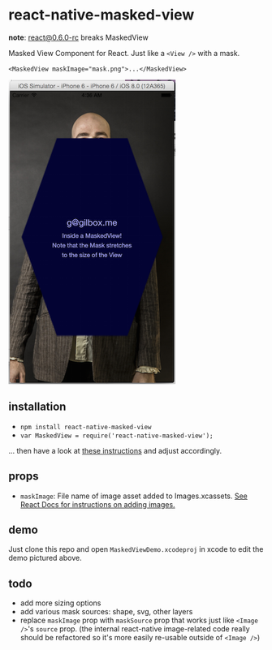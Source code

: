 # react-native-masked-view

**note**: react@0.6.0-rc breaks MaskedView

Masked View Component for React. Just like a `<View />` with a mask.

    <MaskedView maskImage="mask.png">...</MaskedView>

![screen shot](masked-view-screenshot.png)

## installation

- `npm install react-native-masked-view`
- `var MaskedView = require('react-native-masked-view');`

... then have a look at [these instructions](https://github.com/chirag04/react-native-dashed-border)
and adjust accordingly.

## props

- `maskImage`: File name of image asset added to Images.xcassets.
[See React Docs for instructions on adding images.](https://facebook.github.io/react-native/docs/image.html#adding-static-resources-to-your-app-using-images-xcassets)

## demo

Just clone this repo and open `MaskedViewDemo.xcodeproj` in xcode to edit the demo pictured above.

## todo

- add more sizing options
- add various mask sources: shape, svg, other layers
- replace `maskImage` prop with `maskSource` prop that works just like `<Image />`'s `source` prop.
  (the internal react-native image-related code really should be refactored so it's more easily
  re-usable outside of `<Image />`)

